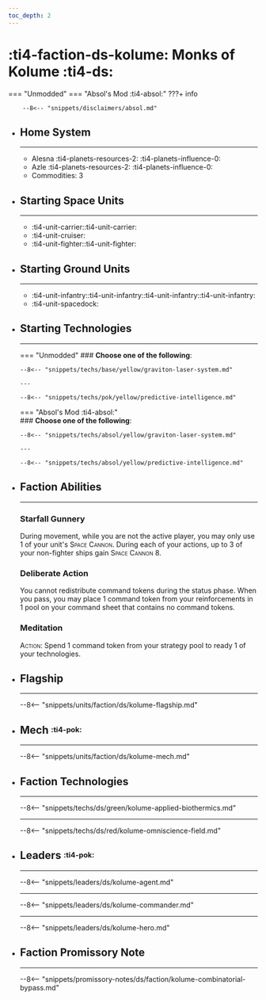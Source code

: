 ```yaml
---
toc_depth: 2
---
```


# :ti4-faction-ds-kolume: Monks of Kolume :ti4-ds:
=== "Unmodded"
=== "Absol's Mod :ti4-absol:" 
    ???+ info

        --8<-- "snippets/disclaimers/absol.md"

<div class="grid cards" markdown>

-   ## __Home System__

    ---

    * Alesna :ti4-planets-resources-2: :ti4-planets-influence-0:
    * Azle :ti4-planets-resources-2: :ti4-planets-influence-0:
    * Commodities: 3

</div>

<div class="grid cards" markdown>

-   ## __Starting Space Units__

    ---

    * :ti4-unit-carrier::ti4-unit-carrier:
    * :ti4-unit-cruiser:
    * :ti4-unit-fighter::ti4-unit-fighter:

-   ## __Starting Ground Units__

    ---

    * :ti4-unit-infantry::ti4-unit-infantry::ti4-unit-infantry::ti4-unit-infantry:
    * :ti4-unit-spacedock:

-   ## __Starting Technologies__

    ---
    === "Unmodded"
        ### **Choose one of the following**:

        --8<-- "snippets/techs/base/yellow/graviton-laser-system.md"

        ---

        --8<-- "snippets/techs/pok/yellow/predictive-intelligence.md"

    === "Absol's Mod :ti4-absol:"  
        ### **Choose one of the following**:
        
        --8<-- "snippets/techs/absol/yellow/graviton-laser-system.md"

        ---

        --8<-- "snippets/techs/absol/yellow/predictive-intelligence.md"

-   ## __Faction Abilities__

    ---
    ### **Starfall Gunnery**
    
    During movement, while you are not the active player, you may only use 1 of your unit's <span style="font-variant:small-caps;">Space Cannon</span>. 
    During each of your actions, up to 3 of your non-fighter ships gain <span style="font-variant:small-caps;">Space Cannon 8</span>.

    ### **Deliberate Action**
    
    You cannot redistribute command tokens during the status phase. 
    When you pass, you may place 1 command token from your reinforcements in 1 pool on your command sheet that contains no command tokens.

    ### **Meditation**
    
    <span style="font-variant:small-caps;">Action</span>: Spend 1 command token from your strategy pool to ready 1 of your technologies.

-   ## __Flagship__

    ---
    --8<-- "snippets/units/faction/ds/kolume-flagship.md"

-   ## __Mech__ <sup><sub>:ti4-pok:</sub></sup>

    ---
    --8<-- "snippets/units/faction/ds/kolume-mech.md"

</div>

<div class="grid cards" markdown>

-   ## __Faction Technologies__

    ---

    --8<-- "snippets/techs/ds/green/kolume-applied-biothermics.md"

    ---

    --8<-- "snippets/techs/ds/red/kolume-omniscience-field.md"


-   ## __Leaders__ <sup><sub>:ti4-pok:</sub></sup>

    ---
    
    --8<-- "snippets/leaders/ds/kolume-agent.md"

    ---

    --8<-- "snippets/leaders/ds/kolume-commander.md"

    ---

    --8<-- "snippets/leaders/ds/kolume-hero.md"

-   ## __Faction Promissory Note__

    ---
    --8<-- "snippets/promissory-notes/ds/faction/kolume-combinatorial-bypass.md"

</div>
